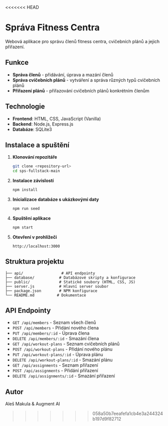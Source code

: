 <<<<<<< HEAD
# Správa Fitness Centra

Webová aplikace pro správu členů fitness centra, cvičebních plánů a jejich přiřazení.

## Funkce

- **Správa členů** - přidávání, úprava a mazání členů
- **Správa cvičebních plánů** - vytváření a správa různých typů cvičebních plánů
- **Přiřazení plánů** - přiřazování cvičebních plánů konkrétním členům

## Technologie

- **Frontend**: HTML, CSS, JavaScript (Vanilla)
- **Backend**: Node.js, Express.js
- **Databáze**: SQLite3

## Instalace a spuštění

1. **Klonování repozitáře**
   ```bash
   git clone <repository-url>
   cd sps-fullstack-main
   ```

2. **Instalace závislostí**
   ```bash
   npm install
   ```

3. **Inicializace databáze s ukázkovými daty**
   ```bash
   npm run seed
   ```

4. **Spuštění aplikace**
   ```bash
   npm start
   ```

5. **Otevření v prohlížeči**
   ```
   http://localhost:3000
   ```

## Struktura projektu

```
├── api/                 # API endpointy
├── database/           # Databázové skripty a konfigurace
├── public/             # Statické soubory (HTML, CSS, JS)
├── server.js           # Hlavní server soubor
├── package.json        # NPM konfigurace
└── README.md          # Dokumentace
```

## API Endpointy

- `GET /api/members` - Seznam všech členů
- `POST /api/members` - Přidání nového člena
- `PUT /api/members/:id` - Úprava člena
- `DELETE /api/members/:id` - Smazání člena
- `GET /api/workout-plans` - Seznam cvičebních plánů
- `POST /api/workout-plans` - Přidání nového plánu
- `PUT /api/workout-plans/:id` - Úprava plánu
- `DELETE /api/workout-plans/:id` - Smazání plánu
- `GET /api/assignments` - Seznam přiřazení
- `POST /api/assignments` - Přidání přiřazení
- `DELETE /api/assignments/:id` - Smazání přiřazení

## Autor

Aleš Makula & Augment AI
>>>>>>> 058a50b7eeafefa1cb4e3a244324b197d9f82712
